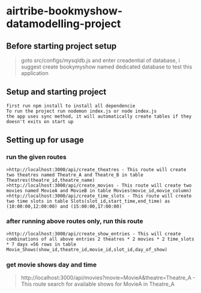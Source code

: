 # airtribe-bookmyshow-datamodelling-project

## Before starting project setup
> goto src/configs/mysqldb.js and enter creadential of database, i suggest create bookymyshow named dedicated database to test this application
## Setup and starting project
``` 
first run npm install to install all dependencie 
To run the project run nodemon index.js or node index.js
the app uses sync method, it will automatically create tables if they doesn't exits on start up 
```


## Setting up for usage

### run the given routes
``` 
>http://localhost:3000/api/create_theatres - This route will create two theatres named Theatre_A and Theatre_B in table Theatres(theatre_id,theatre_name)
>http://localhost:3000/api/create_movies - This route will create two movies named MovieA and MovieB in table Movies(movie_id,movie_column)
>http://localhost:3000/api/create_time_slots - This route will create two time slots in table Slots(slot_id,start_time,end_time) as (10:00:00,12:00:00) and (15:00:00,17:00:00)
```

### after running above routes only, run this route
``` 
>http://localhost:3000/api/create_show_entries - This will create combinations of all above entries 2 theatres * 2 movies * 2 time_slots * 7 days =56 rows in table Movie_Shows(show_id,theatre_id,movie_id,slot_id,day_of_show)
```

### get movie shows day and time
>http://localhost:3000/api/movies?movie=MovieA&theatre=Theatre_A - This route search for available shows for MovieA in Theatre_A

